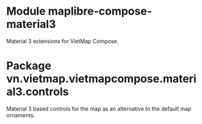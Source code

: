 # Module maplibre-compose-material3

Material 3 extensions for VietMap Compose.

# Package vn.vietmap.vietmapcompose.material3.controls

Material 3 based controls for the map as an alternative to the default map
ornaments.

